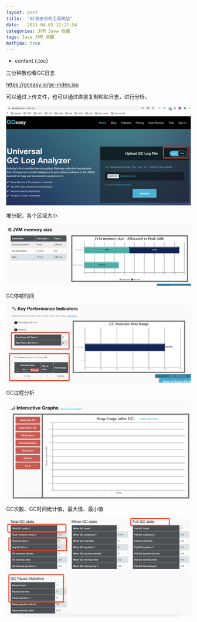```yaml
---
layout: post
title:  "GC日志分析工具网站"
date:   2021-04-01 12:27:54
categories: JVM Java 收藏
tags: Java JVM 收藏
mathjax: true
---
```


* content
{:toc}

三分钟教你看GC日志




https://gceasy.io/gc-index.jsp

可以通过上传文件，也可以通过直接复制粘贴日志，进行分析。

![image](/images/gc5.png)

堆分配，各个区域大小

![image](/images/gc6.png)

GC停顿时间

![image](/images/gc7.png)

GC过程分析

![image](/images/gc8.png)

GC次数、GC时间统计值，最大值、最小值

![image](/images/gc9.png)